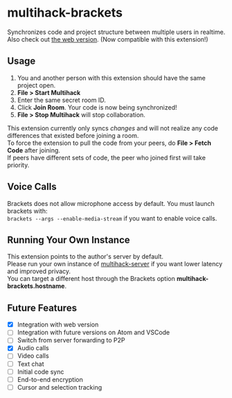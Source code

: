 # multihack-brackets
Synchronizes code and project structure between multiple users in realtime.  
Also check out [the web version](https://github.com/RationalCoding/multihack-web). (Now compatible with this extension!)

## Usage
1. You and another person with this extension should have the same project open.  
2. **File > Start Multihack**  
3. Enter the same secret room ID.    
4. Click **Join Room**. Your code is now being synchronized!  
5. **File > Stop Multihack** will stop collaboration.  

This extension currently only syncs *changes* and will not realize any code differences that existed before joining a room.  
To force the extension to pull the code from your peers, do **File > Fetch Code** after joining.  
If peers have different sets of code, the peer who joined first will take priority.  

## Voice Calls
Brackets does not allow microphone access by default. You must launch brackets with:  
`brackets --args --enable-media-stream` if you want to enable voice calls.  

## Running Your Own Instance
This extension points to the author's server by default.  
Please run your own instance of [multihack-server](https://github.com/RationalCoding/multihack-server) if you want lower latency and improved privacy.  
You can target a different host through the Brackets option **multihack-brackets.hostname**.

## Future Features
- [x] Integration with web version
- [ ] Integration with future versions on Atom and VSCode
- [ ] Switch from server forwarding to P2P
- [x] Audio calls
- [ ] Video calls
- [ ] Text chat
- [ ] Initial code sync
- [ ] End-to-end encryption
- [ ] Cursor and selection tracking

